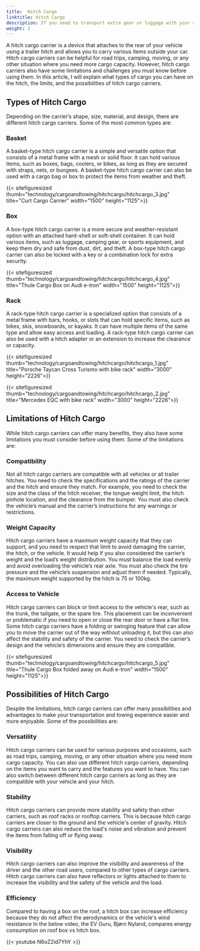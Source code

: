 ```yaml
---
title:  Hitch Cargo
linktitle: Hitch Cargo
description: If you need to transport extra gear or luggage with your vehicle but don't have enough space inside or on the roof, consider using a hitch cargo carrier.
weight: 2
---
```

<!-- markdownlint-disable MD033 -->

A hitch cargo carrier is a device that attaches to the rear of your vehicle using a trailer hitch and allows you to carry various items outside your car. Hitch cargo carriers can be helpful for road trips, camping, moving, or any other situation where you need more cargo capacity. However, hitch cargo carriers also have some limitations and challenges you must know before using them. In this article, I will explain what types of cargo you can have on the hitch, the limits, and the possibilities of hitch cargo carriers.

## Types of Hitch Cargo

Depending on the carrier’s shape, size, material, and design, there are different hitch cargo carriers. Some of the most common types are:

### Basket

A basket-type hitch cargo carrier is a simple and versatile option that consists of a metal frame with a mesh or solid floor. It can hold various items, such as boxes, bags, coolers, or bikes, as long as they are secured with straps, nets, or bungees. A basket-type hitch cargo carrier can also be used with a cargo bag or box to protect the items from weather and theft.

{{< sitefiguresized thumb="technology/cargoandtowing/hitchcargo/hitchcargo_3.jpg" title="Curt Cargo Carrier" width="1500" height="1125">}}

### Box

A box-type hitch cargo carrier is a more secure and weather-resistant option with an attached hard-shell or soft-shell container. It can hold various items, such as luggage, camping gear, or sports equipment, and keep them dry and safe from dust, dirt, and theft. A box-type hitch cargo carrier can also be locked with a key or a combination lock for extra security.

{{< sitefiguresized thumb="technology/cargoandtowing/hitchcargo/hitchcargo_4.jpg" title="Thule Cargo Box on Audi e-tron" width="1500" height="1125">}}

### Rack

A rack-type hitch cargo carrier is a specialized option that consists of a metal frame with bars, hooks, or slots that can hold specific items, such as bikes, skis, snowboards, or kayaks. It can have multiple items of the same type and allow easy access and loading. A rack-type hitch cargo carrier can also be used with a hitch adapter or an extension to increase the clearance or capacity.

{{< sitefiguresized thumb="technology/cargoandtowing/hitchcargo/hitchcargo_1.jpg" title="Porsche Taycan Cross Turismo with bike rack" width="3000" height="2226">}}

{{< sitefiguresized thumb="technology/cargoandtowing/hitchcargo/hitchcargo_2.jpg" title="Mercedes EQC with bike rack" width="3000" height="2226">}}

## Limitations of Hitch Cargo

While hitch cargo carriers can offer many benefits, they also have some limitations you must consider before using them. Some of the limitations are:

### Compatibility

Not all hitch cargo carriers are compatible with all vehicles or all trailer hitches. You need to check the specifications and the ratings of the carrier and the hitch and ensure they match. For example, you need to check the size and the class of the hitch receiver, the tongue weight limit, the hitch pinhole location, and the clearance from the bumper. You must also check the vehicle’s manual and the carrier’s instructions for any warnings or restrictions.

### Weight Capacity

Hitch cargo carriers have a maximum weight capacity that they can support, and you need to respect that limit to avoid damaging the carrier, the hitch, or the vehicle. It would help if you also considered the carrier’s weight and the load’s weight distribution. You must balance the load evenly and avoid overloading the vehicle’s rear axle. You must also check the tire pressure and the vehicle’s suspension and adjust them if needed. Typically, the maximum weight supported by the hitch is 75 or 100kg.

### Access to Vehicle

Hitch cargo carriers can block or limit access to the vehicle's rear, such as the trunk, the tailgate, or the spare tire. This placement can be inconvenient or problematic if you need to open or close the rear door or have a flat tire. Some hitch cargo carriers have a folding or swinging feature that can allow you to move the carrier out of the way without unloading it, but this can also affect the stability and safety of the carrier. You need to check the carrier’s design and the vehicle’s dimensions and ensure they are compatible.

{{< sitefiguresized thumb="technology/cargoandtowing/hitchcargo/hitchcargo_5.jpg" title="Thule Cargo Box folded away on Audi e-tron" width="1500" height="1125">}}

## Possibilities of Hitch Cargo

Despite the limitations, hitch cargo carriers can offer many possibilities and advantages to make your transportation and towing experience easier and more enjoyable. Some of the possibilities are:

### Versatility

Hitch cargo carriers can be used for various purposes and occasions, such as road trips, camping, moving, or any other situation where you need more cargo capacity. You can also use different hitch cargo carriers, depending on the items you want to carry and the features you want to have. You can also switch between different hitch cargo carriers as long as they are compatible with your vehicle and your hitch.

### Stability

Hitch cargo carriers can provide more stability and safety than other carriers, such as roof racks or rooftop carriers. This is because hitch cargo carriers are closer to the ground and the vehicle's center of gravity. Hitch cargo carriers can also reduce the load's noise and vibration and prevent the items from falling off or flying away.

### Visibility

Hitch cargo carriers can also improve the visibility and awareness of the driver and the other road users, compared to other types of cargo carriers. 
Hitch cargo carriers can also have reflectors or lights attached to them to increase the visibility and the safety of the vehicle and the load.

### Efficiency

Compared to having a box on the roof, a hitch box can increase efficiency because  they do not affect the aerodynamics or the vehicle's wind resistance
 In the below video, the EV Guru, Bjørn Nyland, compares energy consumption on roof box vs hitch box.

{{< youtube N6oZ2id7YhY >}}